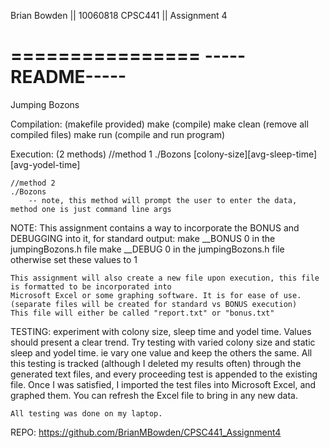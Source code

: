 Brian Bowden || 10060818
CPSC441 || Assignment 4

================
-----README-----
================

Jumping Bozons

Compilation: (makefile provided)
    make (compile)
    make clean (remove all compiled files)
    make run (compile and run program)

Execution: (2 methods)
    //method 1
    ./Bozons [colony-size][avg-sleep-time][avg-yodel-time]

    //method 2
    ./Bozons
        -- note, this method will prompt the user to enter the data, method one is just command line args 

NOTE:
    This assignment contains a way to incorporate the BONUS and DEBUGGING into it, for standard output:
        make __BONUS 0 in the jumpingBozons.h file
        make __DEBUG 0 in the jumpingBozons.h file
        otherwise set these values to 1

    This assignment will also create a new file upon execution, this file is formatted to be incorporated into
    Microsoft Excel or some graphing software. It is for ease of use. 
    (separate files will be created for standard vs BONUS execution)
    This file will either be called "report.txt" or "bonus.txt"

TESTING:
    experiment with colony size, sleep time and yodel time. Values should present a clear trend. Try testing with 
    varied colony size and static sleep and yodel time. ie vary one value and keep the others the same. 
    All this testing is tracked (although I deleted my results often) through the generated text files, and 
    every proceeding test is appended to the existing file.
    Once I was satisfied, I imported the test files into Microsoft Excel, and graphed them. You can refresh the 
    Excel file to bring in any new data.

    All testing was done on my laptop.

REPO:
    https://github.com/BrianMBowden/CPSC441_Assignment4

